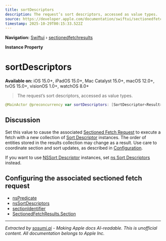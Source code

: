 ```yaml
---
title: sortDescriptors
description: The request’s sort descriptors, accessed as value types.
source: https://developer.apple.com/documentation/swiftui/sectionedfetchresults/sortdescriptors
timestamp: 2025-10-29T00:15:33.522Z
---
```


**Navigation:** [Swiftui](/documentation/swiftui) › [sectionedfetchresults](/documentation/swiftui/sectionedfetchresults)

**Instance Property**

# sortDescriptors

**Available on:** iOS 15.0+, iPadOS 15.0+, Mac Catalyst 15.0+, macOS 12.0+, tvOS 15.0+, visionOS 1.0+, watchOS 8.0+

> The request’s sort descriptors, accessed as value types.

```swift
@MainActor @preconcurrency var sortDescriptors: [SortDescriptor<Result>] { get nonmutating set }
```

## Discussion

Set this value to cause the associated [Sectioned Fetch Request](/documentation/swiftui/sectionedfetchrequest) to execute a fetch with a new collection of [Sort Descriptor](/documentation/Foundation/SortDescriptor) instances. The order of entities stored in the results collection may change as a result. Use care to coordinate section and sort updates, as described in [Configuration](/documentation/swiftui/sectionedfetchrequest/configuration).

If you want to use [NSSort Descriptor](/documentation/Foundation/NSSortDescriptor) instances, set [ns Sort Descriptors](/documentation/swiftui/sectionedfetchresults/nssortdescriptors) instead.

## Configuring the associated sectioned fetch request

- [nsPredicate](/documentation/swiftui/sectionedfetchresults/nspredicate)
- [nsSortDescriptors](/documentation/swiftui/sectionedfetchresults/nssortdescriptors)
- [sectionIdentifier](/documentation/swiftui/sectionedfetchresults/sectionidentifier)
- [SectionedFetchResults.Section](/documentation/swiftui/sectionedfetchresults/section)

---

*Extracted by [sosumi.ai](https://sosumi.ai) - Making Apple docs AI-readable.*
*This is unofficial content. All documentation belongs to Apple Inc.*
